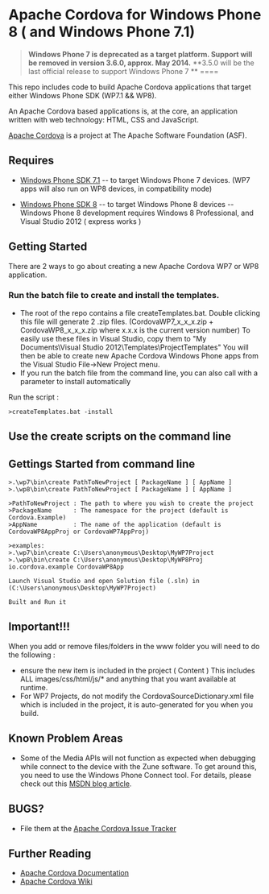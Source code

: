 <!--
#
# Licensed to the Apache Software Foundation (ASF) under one
# or more contributor license agreements.  See the NOTICE file
# distributed with this work for additional information
# regarding copyright ownership.  The ASF licenses this file
# to you under the Apache License, Version 2.0 (the
# "License"); you may not use this file except in compliance
# with the License.  You may obtain a copy of the License at
# 
# http://www.apache.org/licenses/LICENSE-2.0
# 
# Unless required by applicable law or agreed to in writing,
# software distributed under the License is distributed on an
# "AS IS" BASIS, WITHOUT WARRANTIES OR CONDITIONS OF ANY
#  KIND, either express or implied.  See the License for the
# specific language governing permissions and limitations
# under the License.
#
-->


Apache Cordova for Windows Phone 8 ( and Windows Phone 7.1)
===

> **Windows Phone 7 is deprecated as a target platform. Support will be removed in version 3.6.0, approx. May 2014.**
> **3.5.0 will be the last official release to support Windows Phone 7 **
====

This repo includes code to build Apache Cordova applications that target either Windows Phone SDK (WP7.1 && WP8).

An Apache Cordova based applications is, at the core, an application written with web technology: HTML, CSS and JavaScript.

[Apache Cordova][] is a project at The Apache Software Foundation (ASF).

Requires
---

- [Windows Phone SDK 7.1][]
-- to target Windows Phone 7 devices. (WP7 apps will also run on WP8 devices, in compatibility mode) 

- [Windows Phone SDK 8][]
-- to target Windows Phone 8 devices
-- Windows Phone 8 development requires Windows 8 Professional, and Visual Studio 2012 ( express works )


Getting Started 
---

There are 2 ways to go about creating a new Apache Cordova WP7 or WP8 application.

### Run the batch file to create and install the templates.


- The root of the repo contains a file createTemplates.bat.  Double clicking this file will generate 2 .zip files. (CordovaWP7_x_x_x.zip + CordovaWP8_x_x_x.zip where x.x.x is the current version number)  To easily use these files in Visual Studio, copy them to 
"My Documents\Visual Studio 2012\Templates\ProjectTemplates\" You will then be able to create new Apache Cordova Windows Phone apps from the Visual Studio File->New Project menu.
- If you run the batch file from the command line, you can also call with a parameter to install automatically

Run the script :

    >createTemplates.bat -install

## Use the create scripts on the command line

Gettings Started from command line
---

    >.\wp7\bin\create PathToNewProject [ PackageName ] [ AppName ]
    >.\wp8\bin\create PathToNewProject [ PackageName ] [ AppName ]

    >PathToNewProject : The path to where you wish to create the project
    >PackageName      : The namespace for the project (default is Cordova.Example)
    >AppName          : The name of the application (default is CordovaWP8AppProj or CordovaWP7AppProj)

    >examples:
    >.\wp7\bin\create C:\Users\anonymous\Desktop\MyWP7Project
    >.\wp8\bin\create C:\Users\anonymous\Desktop\MyWP8Proj io.cordova.example CordovaWP8App

    Launch Visual Studio and open Solution file (.sln) in (C:\Users\anonymous\Desktop\MyWP7Project)

    Built and Run it

Important!!!
---

When you add or remove files/folders in the www folder you will need to do the following :

- ensure the new item is included in the project ( Content ) This includes ALL images/css/html/js/* and anything that you want available at runtime.
- For WP7 Projects, do not modify the CordovaSourceDictionary.xml file which is included in the project, it is auto-generated for you when you build.


Known Problem Areas
---

- Some of the Media APIs will not function as expected when debugging while connect to the device with the Zune software. To get around this, you need to use the Windows Phone Connect tool. For details, please check out this [MSDN blog article][Tips for debugging WP7 media apps with WPConnect].


BUGS?
-----

- File them at the [Apache Cordova Issue Tracker][]


Further Reading
---

- [Apache Cordova Documentation][]
- [Apache Cordova Wiki][]

[Windows Phone SDK 7.1]: http://www.microsoft.com/en-us/download/details.aspx?id=27570 "Download Windows Phone SDK 7"
[Windows Phone SDK 8]: http://www.microsoft.com/en-us/download/details.aspx?id=35471 "Download Windows Phone SDK 8"
[Tips for debugging WP7 media apps with WPConnect]: http://blogs.msdn.com/b/jaimer/archive/2010/11/03/tips-for-debugging-wp7-media-apps-with-wpconnect.aspx "Tips for debugging WP7 media apps with WPConnect"

[Apache Cordova]: http://cordova.io "Apache Cordova"
[Apache Cordova Issue Tracker]: https://issues.apache.org/jira/browse/CB "Apache Cordova Issue Tracker"
[Apache Cordova Documentation]: http://cordova.io/docs "Apache Cordova Documentation"
[Apache Cordova Wiki]: http://wiki.apache.org/cordova "Apache Cordova Wiki"

